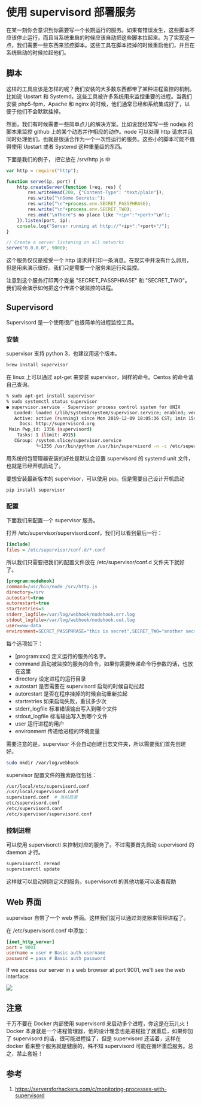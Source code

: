 # 使用 supervisord 部署服务

<!--
ID: f673296e-c82c-4da3-8810-592945d253e2
Status: publish
Date: 2018-05-24T00:32:00
Modified: 2020-05-16T11:39:17
wp_id: 613
-->

在某一刻你会意识到你需要写一个长期运行的服务。如果有错误发生，这些脚本不应该停止运行，而且当系统重启的时候应该自动把这些脚本拉起来。为了实现这一点，我们需要一些东西来监控脚本。这些工具在脚本挂掉的时候重启他们，并且在系统启动的时候拉起他们。

## 脚本

这样的工具应该是怎样的呢？我们安装的大多数东西都带了某种进程监控的机制。比如说 Upstart 和 Systemd。这些工具被许多系统用来监控重要的进程。当我们安装 php5-fpm，Apache 和 nginx 的时候，他们通常已经和系统集成好了，以便于他们不会默默挂掉。

然而，我们有时候需要一些简单点儿的解决方案。比如说我经常写一些 nodejs 的脚本来监控 github 上的某个动态并作相应的动作。node 可以处理 http 请求并且同时处理他们，也就是很适合作为一个一次性运行的服务。这些小的脚本可能不值得使用 Upstart 或者 Systemd 这种重量级的东西。

下面是我们的例子， 把它放在 /srv/http.js 中

```javascript
var http = require("http");

function serve(ip, port) {
    http.createServer(function (req, res) {
        res.writeHead(200, {"Content-Type": "text/plain"});
        res.write("\nSome Secrets:");
        res.write("\n"+process.env.SECRET_PASSPHRASE);
        res.write("\n"+process.env.SECRET_TWO);
        res.end("\nThere"s no place like "+ip+":"+port+"\n");
    }).listen(port, ip);
    console.log("Server running at http://"+ip+":"+port+"/");
}

// Create a server listening on all networks
serve("0.0.0.0", 9000);
```
这个服务仅仅是接受一个 http 请求并打印一条消息。在现实中并没有什么卵用，但是用来演示很好。我们只是需要一个服务来运行和监控。

注意到这个服务打印两个变量 "SECRET_PASSPHRASE" 和 "SECRET_TWO"。我们将会演示如何把这个传递个被监控的进程。

## Supervisord

Supervisord 是一个使用很广也很简单的进程监控工具。

### 安装

supervisor 支持 python 3，也建议用这个版本。

```bash
brew install supervisor
```

在 linux 上可以通过 apt-get 来安装 supervisor，同样的命令。Centos 的命令请自己查询。

```bash
% sudo apt-get install supervisor
% sudo systemctl status supervisor
● supervisor.service - Supervisor process control system for UNIX
   Loaded: loaded (/lib/systemd/system/supervisor.service; enabled; vendor preset: enabled)
   Active: active (running) since Mon 2019-12-09 18:05:36 CST; 1min 15s ago
     Docs: http://supervisord.org
 Main Pwp_id: 1356 (supervisord)
    Tasks: 1 (limit: 4915)
   CGroup: /system.slice/supervisor.service
           └─1356 /usr/bin/python /usr/bin/supervisord -n -c /etc/supervisor/supervisord.conf
```

用系统的包管理器安装的好处是默认会设置 supervisord 的 systemd unit 文件，也就是已经开机启动了。

要想安装最新版本的 supervisor，可以使用 pip。但是需要自己设计开机启动

```
pip install supervisor
```

### 配置

下面我们来配置一个 supervisor 服务。

打开 /etc/supervisor/supervisord.conf，我们可以看到最后一行：

```ini
[include]
files = /etc/supervisor/conf.d/*.conf
```

所以我们只需要把我们的配置文件放在 /etc/supervisor/conf.d 文件夹下就好了。

```ini
[program:nodehook]
command=/usr/bin/node /srv/http.js
directory=/srv
autostart=true
autorestart=true
startretries=3
stderr_logfile=/var/log/webhook/nodehook.err.log
stdout_logfile=/var/log/webhook/nodehook.out.log
user=www-data
environment=SECRET_PASSPHRASE="this is secret",SECRET_TWO="another secret"
```

每个选项如下：

* [program:xxx] 定义运行的服务的名字。
* command 启动被监控的服务的命令，如果你需要传递命令行参数的话，也放在这里
* directory 设定进程的运行目录
* autostart 是否需要在 supervisord 启动的时候自动拉起
* autorestart 是否在程序挂掉的时候自动重新拉起
* startretries 如果启动失败，重试多少次
* stderr_logfile 标准错误输出写入到哪个文件
* stdout_logfile 标准输出写入到哪个文件
* user 运行进程的用户
* environment 传递给进程的环境变量

需要注意的是，supervisor 不会自动创建日志文件夹，所以需要我们首先创建好。

```bash
sudo mkdir /var/log/webhook
```

supervisor 配置文件的搜索路径包括：

```bash
/usr/local/etc/supervisord.conf
/usr/local/supervisord.conf
supervisord.conf  # 当前目录
etc/supervisord.conf
/etc/supervisord.conf
/etc/supervisor/supervisord.conf
```

### 控制进程

可以使用 supervisorctl 来控制对应的服务了。不过需要首先启动 supervisord 的 daemon 才行。

```bash
supervisorctl reread
supervisorctl update
```

这样就可以启动刚刚定义的服务。supervisorctl 的其他功能可以查看帮助

## Web 界面

supervisor 自带了一个 web 界面。这样我们就可以通过浏览器来管理进程了。

在 /etc/supervisord.conf 中添加：

```ini
[inet_http_server]
port = 9001
username = user # Basic auth username
password = pass # Basic auth password
```

If we access our server in a web browser at port 9001, we'll see the web interface:

![](https://ws4.sinaimg.cn/large/006tNc79ly1frmjham7zcj319i0c2mz7.jpg)

## 注意

千万不要在 Docker 内部使用 supervisord 来启动多个进程，你这是在玩儿火！Docker 本身就是一个进程管理器，他的设计理念也是进程挂了就重启，如果你加了 supervisord 的话，很可能进程挂了，但是 supervisord 还活着，这样在 docker 看来整个服务就是健康的，殊不知 supervisord 可能在循环重启服务。总之，禁止套娃！

## 参考

1. https://serversforhackers.com/c/monitoring-processes-with-supervisord